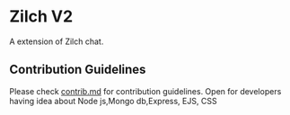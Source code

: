 # Zilch V2
A extension of Zilch chat.

## Contribution Guidelines 
Please check [contrib.md](https://github.com/DSC-IIIT-Surat/Zilch/blob/master/contrib.md) for contribution guidelines. Open for developers having idea about Node js,Mongo db,Express, EJS, CSS 
